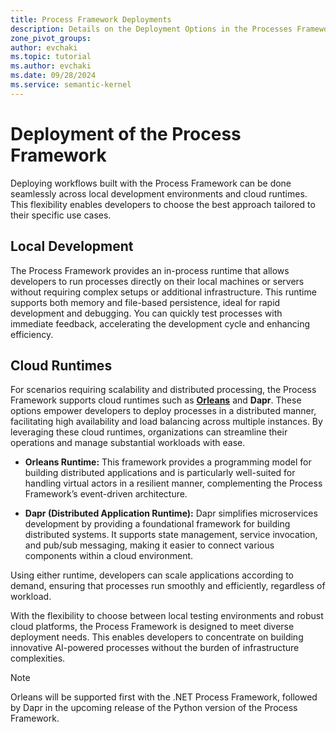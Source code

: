 ```yaml
---
title: Process Framework Deployments
description: Details on the Deployment Options in the Processes Framework from Semantic Kernel
zone_pivot_groups: 
author: evchaki            
ms.topic: tutorial
ms.author: evchaki   
ms.date: 09/28/2024
ms.service: semantic-kernel
---
```


# Deployment of the Process Framework
Deploying workflows built with the Process Framework can be done seamlessly across local development environments and cloud runtimes. This flexibility enables developers to choose the best approach tailored to their specific use cases.

## Local Development

The Process Framework provides an in-process runtime that allows developers to run processes directly on their local machines or servers without requiring complex setups or additional infrastructure. This runtime supports both memory and file-based persistence, ideal for rapid development and debugging. You can quickly test processes with immediate feedback, accelerating the development cycle and enhancing efficiency.

## Cloud Runtimes

For scenarios requiring scalability and distributed processing, the Process Framework supports cloud runtimes such as [**Orleans**](https://learn.microsoft.com/dotnet/orleans/overview) and **Dapr**. These options empower developers to deploy processes in a distributed manner, facilitating high availability and load balancing across multiple instances. By leveraging these cloud runtimes, organizations can streamline their operations and manage substantial workloads with ease.

- **Orleans Runtime:** This framework provides a programming model for building distributed applications and is particularly well-suited for handling virtual actors in a resilient manner, complementing the Process Framework’s event-driven architecture.
  
- **Dapr (Distributed Application Runtime):** Dapr simplifies microservices development by providing a foundational framework for building distributed systems. It supports state management, service invocation, and pub/sub messaging, making it easier to connect various components within a cloud environment.

Using either runtime, developers can scale applications according to demand, ensuring that processes run smoothly and efficiently, regardless of workload.

With the flexibility to choose between local testing environments and robust cloud platforms, the Process Framework is designed to meet diverse deployment needs. This enables developers to concentrate on building innovative AI-powered processes without the burden of infrastructure complexities.

> [!NOTE]
> Orleans will be supported first with the .NET Process Framework, followed by Dapr in the upcoming release of the Python version of the Process Framework.
